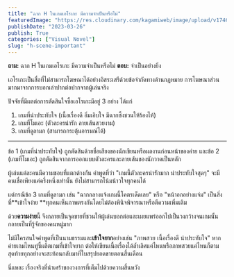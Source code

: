 ```yaml
---
title: "ฉาก H ในเกมเอโรเกะ มีความจำเป็นหรือไม่"
featuredImage: "https://res.cloudinary.com/kagamiweb/image/upload/v1746286294/blog.coregamehd.com/h-scene-important.jpg"
publishDate: "2023-03-26"
publish: True
categories: ["Visual Novel"]
slug: "h-scene-important"
---
```



**ถาม:** ฉาก H ในเกมเอโรเกะ มีความจำเป็นหรือไม่
**ตอบ:** จำเป็นอย่างยิ่ง

เอโรเกะเป็นสื่อที่ไม่สามารถโฆษณาได้อย่างอิสระเสรีด้วยข้อจำกัดทางด้านกฎหมาย การโฆษณาส่วนมากมาจากการบอกเล่าปากต่อปากจากผู้เล่นจริง

ปัจจัยที่มีผลต่อการตัดสินใจซื้อเอโรเกะมีอยู่ 3 อย่าง ได้แก่
1. เกมที่น่าประทับใจ (เนื้อเรื่องดี อิ่มเอิบใจ มีฉากซึ้งชวนให้ร้องไห้)
2. เกมที่โมเอะ (ตัวละครน่ารัก ลายเส้นสวยงาม)
3. เกมที่ดูลามก (สามารถกระตุ้นอารมณ์ได้)

---

ข้อ 1 (เกมที่น่าประทับใจ) ถูกตัดสินด้วยชื่อเสียงของนักเขียนหรือผลงานก่อนหน้าของค่าย และข้อ 2 (เกมที่โมเอะ) ถูกตัดสินจากการออกแบบตัวละครและลายเส้นของนักวาดเป็นหลัก

ผู้เล่นแต่ละคนมีความชอบที่แตกต่างกัน คำพูดที่ว่า "เกมนี้ตัวละครน่ารักมาก น่าประทับใจสุดๆ" จะมีคนเชื่อเพียงแค่ครึ่งหนึ่งเท่านั้น ยังไม่สามารถโน้มน้าวใจทุกคนได้

แต่กรณีข้อ 3 เกมที่ดูลามก เช่น "ฉากกลางแจ้งเกมนี้โคตรเด็ดเลย" หรือ "หน้าอกอย่างแจ่ม" เป็นสิ่งที่**เข้าใจง่าย **ทุกคนเห็นภาพตรงกันโดยไม่ต้องพินิจพิจารณาหรือตีความเพิ่มเติม

ด้วย**ความง่าย**นี้ จึงกลายเป็นจุดขายที่ชวนให้ผู้เล่นบอกต่อและเผยแพร่ออกไปเป็นวงกว้างจนเกมนั้นกลายเป็นที่รู้จักของคนหมู่มาก 

ไม่มีใครสนใจคำพูดที่เป็นนามธรรมและ**เข้าใจยาก**อย่างเช่น "ภาพสวย เนื้อเรื่องดี น่าประทับใจ" หากค่ายเกมไหนทู่ซี้ผลิตเกมที่เข้าใจยาก ต่อให้เขียนเนื้อเรื่องได้ล้ำเลิศแค่ไหนหรือภาพสวยแค่ไหนก็ตาม สุดท้ายทุกอย่างจะสะท้อนกลับมาที่ใบสรุปยอดขายตอนสิ้นเดือน

นี่แหละ เรื่องจริงที่น่าเศร้าของวงการที่เต็มไปด้วยความสิ้นหวัง
